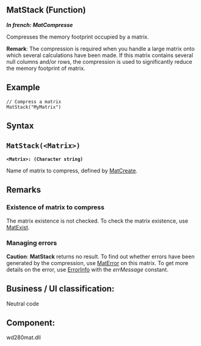 
## MatStack (Function)

***In french: MatCompresse***



<a name="XUse"></a>
<a name="Use"></a>
<a name="description"></a>
Compresses the memory footprint occupied by a matrix.

**Remark**: The compression is required when you handle a large matrix onto which several calculations have been made. If this matrix contains several null columns and/or rows, the compression is used to significantly reduce the memory footprint of matrix.




<a name="Example1"></a>
<a name="sample_code"></a>

## Example


```wl
// Compress a matrix
MatStack("MyMatrix")
```

<a name="XSYNTAX"></a>
<a name="SYNTAX1"></a>

## Syntax

`MatStack(<Matrix>)`
---

**`<Matrix>: (Character string)`**

Name of matrix to compress, defined by [MatCreate](../WDLang1/3050058.md).  



<a name="NOTE0"></a>
<a name="NOTE0_1"></a>

## Remarks




### Existence of matrix to compress
<a name="existence_matrix_compress_ELTPARAGRAPHE000080"></a>

The matrix existence is not checked. To check the matrix existence, use [MatExist](../WDLang1/3050076.md).
<a name="NOTE0_2"></a>




### Managing errors
<a name="managing_errors_ELTPARAGRAPHE000091"></a>

**Caution**: **MatStack** returns no result. To find out whether errors have been generated by the compression, use [MatError](../WDLang1/3050044.md) on this matrix. To get more details on the error, use [ErrorInfo](../WDLang1/3013008.md) with the *errMessage* constant.

<a name="XComponent"></a>

## Business / UI classification:
Neutral code
## Component:
wd280mat.dll
